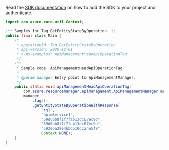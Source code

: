 Read the [SDK documentation](https://github.com/Azure/azure-sdk-for-java/blob/azure-resourcemanager-apimanagement_1.0.0-beta.2/sdk/apimanagement/azure-resourcemanager-apimanagement/README.md) on how to add the SDK to your project and authenticate.

```java
import com.azure.core.util.Context;

/** Samples for Tag GetEntityStateByOperation. */
public final class Main {
    /*
     * operationId: Tag_GetEntityStateByOperation
     * api-version: 2020-12-01
     * x-ms-examples: ApiManagementHeadApiOperationTag
     */
    /**
     * Sample code: ApiManagementHeadApiOperationTag.
     *
     * @param manager Entry point to ApiManagementManager.
     */
    public static void apiManagementHeadApiOperationTag(
        com.azure.resourcemanager.apimanagement.ApiManagementManager manager) {
        manager
            .tags()
            .getEntityStateByOperationWithResponse(
                "rg1",
                "apimService1",
                "59d6bb8f1f7fab13dc67ec9b",
                "59d6bb8f1f7fab13dc67ec9a",
                "59306a29e4bbd510dc24e5f9",
                Context.NONE);
    }
}
```
